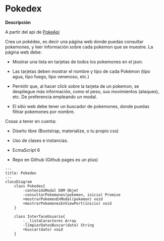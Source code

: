 # Pokedex
**Descripción**

A partir del api de [PokeApi](https://pokeapi.co/)

Crea un pokédex, es decir una página web donde puedas consultar pokemones, y leer información sobre cada pokemon que se muestre.
La página web debe:

- Mostrar una lista en tarjetas de todos los pokemones en el json.

- Las tarjetas deben mostrar el nombre y tipo de cada Pokémon (tipo agua, tipo fuego, tipo venenoso, etc.)

- Permitir que, al hacer click sobre la tarjeta de un pokemon, se despliegue más información, como el peso, sus movimientos (ataques), etc. De preferencia empleando un modal.

- El sitio web debe tener un buscador de pokemones, donde puedas filtrar pokemones por nombre.

Cosas a tener en cuenta:

- Diseño libre (Bootstrap, materialize, o tu propio css)

- Uso de clases e instancias.

- EcmaScript 6

- Repo en Github (Github pages es un plus)


```mermaid
---
title: Pokedex
---
classDiagram
    class Pokedex{
        -contenidoModal DOM Objet
        -consultarPokemones(pokemon, inicio) Promise
        +mostrarPokemonEnModal(pokemon) void
        +mostrarPokemonesEnViewPort(inicio) void
    }

    class InterfaceUsuario{
        -__listaCaracteres Array
        -limpiarDatosBuscar(dato) String
        +buscar(dato) void
    }